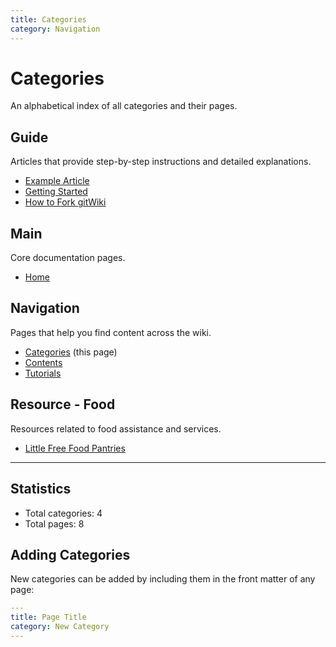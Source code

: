 ```yaml
---
title: Categories
category: Navigation
---
```


# Categories

An alphabetical index of all categories and their pages.

## Guide

Articles that provide step-by-step instructions and detailed explanations.

- [Example Article](/example-article)
- [Getting Started](/getting-started)
- [How to Fork gitWiki](/how-to-fork)

## Main

Core documentation pages.

- [Home](/)

## Navigation

Pages that help you find content across the wiki.

- [Categories](/categories) (this page)
- [Contents](/contents)
- [Tutorials](/tutorials)

## Resource - Food

Resources related to food assistance and services.

- [Little Free Food Pantries](/little-free-food-pantries)

---

## Statistics

- Total categories: 4
- Total pages: 8

## Adding Categories

New categories can be added by including them in the front matter of any page:

```yaml
---
title: Page Title
category: New Category
---
